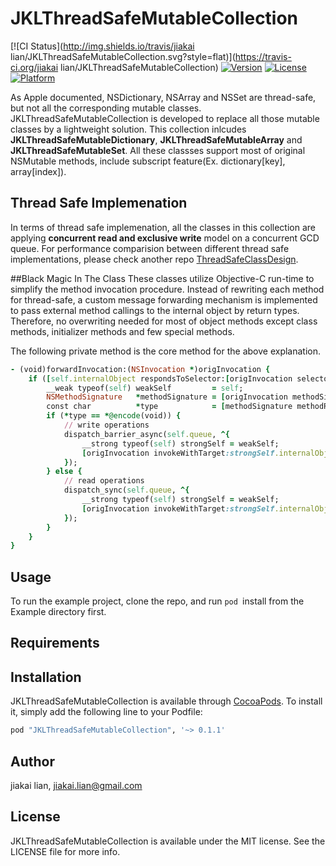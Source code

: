 # JKLThreadSafeMutableCollection

[![CI Status](http://img.shields.io/travis/jiakai lian/JKLThreadSafeMutableCollection.svg?style=flat)](https://travis-ci.org/jiakai lian/JKLThreadSafeMutableCollection)
[![Version](https://img.shields.io/cocoapods/v/JKLThreadSafeMutableCollection.svg?style=flat)](http://cocoapods.org/pods/JKLThreadSafeMutableCollection)
[![License](https://img.shields.io/cocoapods/l/JKLThreadSafeMutableCollection.svg?style=flat)](http://cocoapods.org/pods/JKLThreadSafeMutableCollection)
[![Platform](https://img.shields.io/cocoapods/p/JKLThreadSafeMutableCollection.svg?style=flat)](http://cocoapods.org/pods/JKLThreadSafeMutableCollection)

As Apple documented, NSDictionary, NSArray and NSSet are thread-safe, but not all the corresponding mutable classes.  JKLThreadSafeMutableCollection is developed to replace all those mutable classes by a lightweight solution.
This collection inlcudes **JKLThreadSafeMutableDictionary**, **JKLThreadSafeMutableArray** and **JKLThreadSafeMutableSet**.  All these classses support most of original NSMutable methods, include subscript feature(Ex. dictionary[key], array[index]).

## Thread Safe Implemenation
In terms of thread safe implemenation, all the classes in this collection are applying **concurrent read and exclusive write** model on a concurrent GCD queue. For performance comparision between different thread safe implementations, please check another repo [ThreadSafeClassDesign](https://github.com/jiakai-lian/ThreadSafeClassDesign).

##Black Magic In The Class
These classes utilize Objective-C run-time to simplify the method invocation procedure. Instead of rewriting each method for thread-safe, a custom message forwarding mechanism is implemented to pass external method callings to the internal object by return types. Therefore, no overwriting needed for most of object methods except class methods, initializer methods and few special methods. 

The following private method is the core method for the above explanation.
```Ruby
- (void)forwardInvocation:(NSInvocation *)origInvocation {
    if ([self.internalObject respondsToSelector:[origInvocation selector]]) {
        __weak typeof(self) weakSelf         = self;
        NSMethodSignature   *methodSignature = [origInvocation methodSignature];
        const char          *type            = [methodSignature methodReturnType];
        if (*type == *@encode(void)) {
            // write operations
            dispatch_barrier_async(self.queue, ^{
                __strong typeof(self) strongSelf = weakSelf;
                [origInvocation invokeWithTarget:strongSelf.internalObject];
            });
        } else {
            // read operations
            dispatch_sync(self.queue, ^{
                __strong typeof(self) strongSelf = weakSelf;
                [origInvocation invokeWithTarget:strongSelf.internalObject];
            });
        }
    }
}
```



## Usage

To run the example project, clone the repo, and run `pod `install from the Example directory first.

## Requirements

## Installation

JKLThreadSafeMutableCollection is available through [CocoaPods](http://cocoapods.org). To install
it, simply add the following line to your Podfile:

```ruby
pod "JKLThreadSafeMutableCollection", '~> 0.1.1'
```

## Author

jiakai lian, jiakai.lian@gmail.com

## License

JKLThreadSafeMutableCollection is available under the MIT license. See the LICENSE file for more info.
